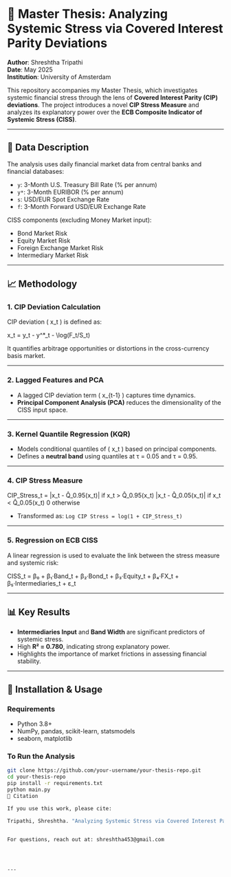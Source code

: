# 📘 Master Thesis: Analyzing Systemic Stress via Covered Interest Parity Deviations

**Author**: Shreshtha Tripathi  
**Date**: May 2025  
**Institution**: University of Amsterdam

This repository accompanies my Master Thesis, which investigates systemic financial stress through the lens of **Covered Interest Parity (CIP) deviations**. The project introduces a novel **CIP Stress Measure** and analyzes its explanatory power over the **ECB Composite Indicator of Systemic Stress (CISS)**.

---

## 🧾 Data Description

The analysis uses daily financial market data from central banks and financial databases:

- `y`: 3-Month U.S. Treasury Bill Rate (% per annum)
- `y*`: 3-Month EURIBOR (% per annum)
- `s`: USD/EUR Spot Exchange Rate
- `f`: 3-Month Forward USD/EUR Exchange Rate

CISS components (excluding Money Market input):
- Bond Market Risk
- Equity Market Risk
- Foreign Exchange Market Risk
- Intermediary Market Risk

---

## 📈 Methodology

### 1. CIP Deviation Calculation

CIP deviation \( x_t \) is defined as:

x_t = y_t - y^*_t - \log(F_t/S_t)


It quantifies arbitrage opportunities or distortions in the cross-currency basis market.

---

### 2. Lagged Features and PCA

- A lagged CIP deviation term \( x_{t-1} \) captures time dynamics.
- **Principal Component Analysis (PCA)** reduces the dimensionality of the CISS input space.

---

### 3. Kernel Quantile Regression (KQR)

- Models conditional quantiles of \( x_t \) based on principal components.
- Defines a **neutral band** using quantiles at τ = 0.05 and τ = 0.95.

---

### 4. CIP Stress Measure

CIP_Stress_t =
|x_t - Q̂_0.95(x_t)| if x_t > Q̂_0.95(x_t)
|x_t - Q̂_0.05(x_t)| if x_t < Q̂_0.05(x_t)
0 otherwise


- Transformed as: `Log CIP Stress = log(1 + CIP_Stress_t)`

---

### 5. Regression on ECB CISS

A linear regression is used to evaluate the link between the stress measure and systemic risk:

CISS_t = β₀ + β₁·Band_t + β₂·Bond_t + β₃·Equity_t + β₄·FX_t + β₅·Intermediaries_t + ε_t


---

## 📊 Key Results

- **Intermediaries Input** and **Band Width** are significant predictors of systemic stress.
- High **R² = 0.780**, indicating strong explanatory power.
- Highlights the importance of market frictions in assessing financial stability.

---

## 🔧 Installation & Usage

### Requirements

- Python 3.8+
- NumPy, pandas, scikit-learn, statsmodels
- seaborn, matplotlib

### To Run the Analysis

```bash
git clone https://github.com/your-username/your-thesis-repo.git
cd your-thesis-repo
pip install -r requirements.txt
python main.py
🧾 Citation

If you use this work, please cite:

Tripathi, Shreshtha. "Analyzing Systemic Stress via Covered Interest Parity Deviations." Master Thesis, [University Name], May 2025.


For questions, reach out at: shreshtha453@gmail.com




---


